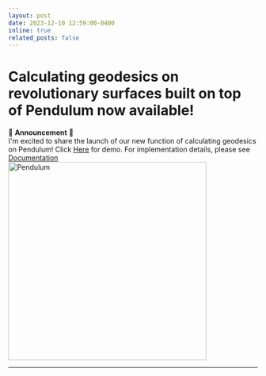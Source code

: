 ```yaml
---
layout: post
date: 2023-12-10 12:59:00-0400
inline: true
related_posts: false
---
```


# Calculating geodesics on revolutionary surfaces built on top of Pendulum now available!

🎉 **Announcement** 🎉  
I'm excited to share the launch of our new function of calculating geodesics on Pendulum! Click [Here](https://cloudnest.org/pendulum/geodesics/) for demo.
For implementation details, please see [Documentation](https://github.com/Pendulum-Calculator/Pendulum-beta/blob/main/doc/DOCUMENTATION.md)
<img src="https://jiawei-zhang.top/assets/img/pendulum.jpg" alt="Pendulum" width="400"/>

---
